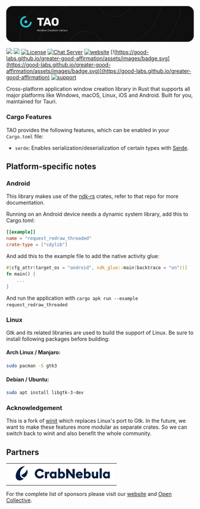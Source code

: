 <img src=".github/splash.png" alt="TAO - Window Creation Library" />

[![](https://img.shields.io/crates/v/tao?style=flat-square)](https://crates.io/crates/tao)
[![](https://img.shields.io/docsrs/tao?style=flat-square)](https://docs.rs/tao/)
[![License](https://img.shields.io/badge/License-Apache%202-green.svg)](https://opencollective.com/tauri)
[![Chat Server](https://img.shields.io/badge/chat-discord-7289da.svg)](https://discord.gg/SpmNs4S)
[![website](https://img.shields.io/badge/website-tauri.app-purple.svg)](https://tauri.app)
[![https://good-labs.github.io/greater-good-affirmation/assets/images/badge.svg](https://good-labs.github.io/greater-good-affirmation/assets/images/badge.svg)](https://good-labs.github.io/greater-good-affirmation)
[![support](https://img.shields.io/badge/sponsor-Open%20Collective-blue.svg)](https://opencollective.com/tauri)

Cross-platform application window creation library in Rust that supports all
major platforms like Windows, macOS, Linux, iOS and Android. Built for you,
maintained for Tauri.

### Cargo Features

TAO provides the following features, which can be enabled in your `Cargo.toml`
file:

-   `serde`: Enables serialization/deserialization of certain types with
    [Serde](https://crates.io/crates/serde).

## Platform-specific notes

### Android

This library makes use of the
[ndk-rs](https://github.com/rust-windowing/android-ndk-rs) crates, refer to that
repo for more documentation.

Running on an Android device needs a dynamic system library, add this to
Cargo.toml:

```toml
[[example]]
name = "request_redraw_threaded"
crate-type = ["cdylib"]
```

And add this to the example file to add the native activity glue:

```rust
#[cfg_attr(target_os = "android", ndk_glue::main(backtrace = "on"))]
fn main() {
    ...
}
```

And run the application with `cargo apk run --example request_redraw_threaded`

### Linux

Gtk and its related libraries are used to build the support of Linux. Be sure to
install following packages before building:

#### Arch Linux / Manjaro:

```bash
sudo pacman -S gtk3
```

#### Debian / Ubuntu:

```bash
sudo apt install libgtk-3-dev
```

### Acknowledgement

This is a fork of [winit](https://crates.io/crates/winit) which replaces Linux's
port to Gtk. In the future, we want to make these features more modular as
separate crates. So we can switch back to winit and also benefit the whole
community.

## Partners

<table>
  <tbody>
    <tr>
      <td align="center" valign="middle">
        <a href="https://crabnebula.dev" target="_blank">
          <img src=".github/sponsors/crabnebula.svg" alt="CrabNebula" width="283">
        </a>
      </td>
    </tr>
  </tbody>
</table>

For the complete list of sponsors please visit our
[website](https://tauri.app#sponsors) and
[Open Collective](https://opencollective.com/tauri).
